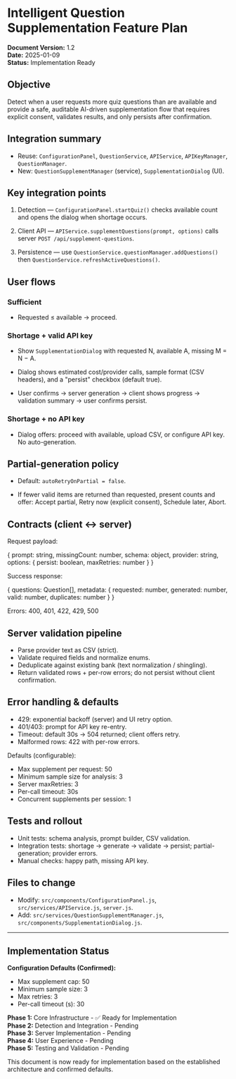 # Intelligent Question Supplementation Feature Plan

**Document Version:** 1.2  
**Date:** 2025-01-09  
**Status:** Implementation Ready

## Objective

Detect when a user requests more quiz questions than are available and provide a safe, auditable AI-driven supplementation flow that requires explicit consent, validates results, and only persists after confirmation.

## Integration summary

- Reuse: `ConfigurationPanel`, `QuestionService`, `APIService`, `APIKeyManager`, `QuestionManager`.
- New: `QuestionSupplementManager` (service), `SupplementationDialog` (UI).

## Key integration points

1. Detection — `ConfigurationPanel.startQuiz()` checks available count and opens the dialog when shortage occurs.

2. Client API — `APIService.supplementQuestions(prompt, options)` calls server `POST /api/supplement-questions`.

3. Persistence — use `QuestionService.questionManager.addQuestions()` then `QuestionService.refreshActiveQuestions()`.

## User flows

### Sufficient

- Requested ≤ available → proceed.

### Shortage + valid API key

- Show `SupplementationDialog` with requested N, available A, missing M = N − A.

- Dialog shows estimated cost/provider calls, sample format (CSV headers), and a "persist" checkbox (default true).

- User confirms → server generation → client shows progress → validation summary → user confirms persist.

### Shortage + no API key

- Dialog offers: proceed with available, upload CSV, or configure API key. No auto-generation.

## Partial-generation policy

- Default: `autoRetryOnPartial = false`.

- If fewer valid items are returned than requested, present counts and offer: Accept partial, Retry now (explicit consent), Schedule later, Abort.

## Contracts (client ↔ server)

Request payload:

{ prompt: string, missingCount: number, schema: object, provider: string, options: { persist: boolean, maxRetries: number } }

Success response:

{ questions: Question[], metadata: { requested: number, generated: number, valid: number, duplicates: number } }

Errors: 400, 401, 422, 429, 500

## Server validation pipeline

- Parse provider text as CSV (strict).
- Validate required fields and normalize enums.
- Deduplicate against existing bank (text normalization / shingling).
- Return validated rows + per-row errors; do not persist without client confirmation.

## Error handling & defaults

- 429: exponential backoff (server) and UI retry option.
- 401/403: prompt for API key re-entry.
- Timeout: default 30s → 504 returned; client offers retry.
- Malformed rows: 422 with per-row errors.

Defaults (configurable):

- Max supplement per request: 50
- Minimum sample size for analysis: 3
- Server maxRetries: 3
- Per-call timeout: 30s
- Concurrent supplements per session: 1

## Tests and rollout

- Unit tests: schema analysis, prompt builder, CSV validation.
- Integration tests: shortage → generate → validate → persist; partial-generation; provider errors.
- Manual checks: happy path, missing API key.

## Files to change

- Modify: `src/components/ConfigurationPanel.js`, `src/services/APIService.js`, `server.js`.
- Add: `src/services/QuestionSupplementManager.js`, `src/components/SupplementationDialog.js`.

---

## Implementation Status

**Configuration Defaults (Confirmed):**
- Max supplement cap: 50
- Minimum sample size: 3
- Max retries: 3
- Per-call timeout (s): 30

**Phase 1:** Core Infrastructure - ✅ Ready for Implementation  
**Phase 2:** Detection and Integration - Pending  
**Phase 3:** Server Implementation - Pending  
**Phase 4:** User Experience - Pending  
**Phase 5:** Testing and Validation - Pending  

This document is now ready for implementation based on the established architecture and confirmed defaults.
